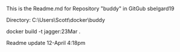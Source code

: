 This is the Readme.md for Repository "buddy" in GitGub sbelgard19

Directory: C:\Users\Scott\docker\buddy
	
docker build -t jagger:23Mar .

Readme update 12-April
4:18pm

